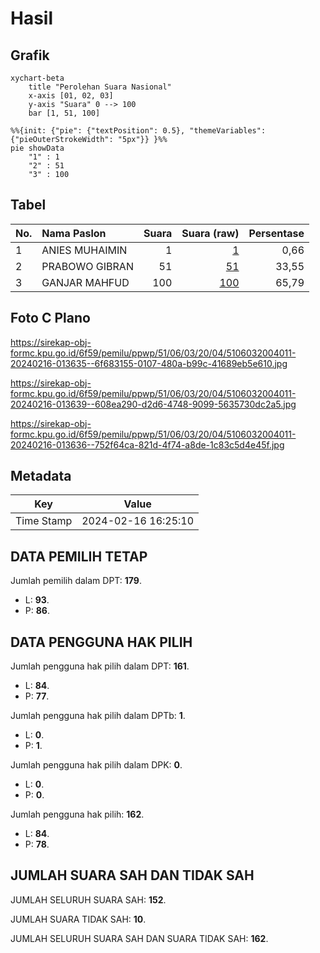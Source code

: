 # Hasil

## Grafik

```mermaid
xychart-beta
    title "Perolehan Suara Nasional"
    x-axis [01, 02, 03]
    y-axis "Suara" 0 --> 100
    bar [1, 51, 100]
```

```mermaid
%%{init: {"pie": {"textPosition": 0.5}, "themeVariables": {"pieOuterStrokeWidth": "5px"}} }%%
pie showData
    "1" : 1
    "2" : 51
    "3" : 100
```

## Tabel

| No. | Nama Paslon    | Suara | Suara (raw) | Persentase |
|:--- |:-------------- | -----:| -----------:| ----------:|
| 1   | ANIES MUHAIMIN | 1     | [1][p-1]    | 0,66       |
| 2   | PRABOWO GIBRAN | 51    | [51][p-2]   | 33,55      |
| 3   | GANJAR MAHFUD  | 100   | [100][p-3]  | 65,79      |


[p-1]: https://github.com/gigit-pemilu/pemilu-2024/blob/main/pilpres/hitung-suara/sub/51-bali/sub/06-bangli/sub/03-tembuku/sub/2004-undisan/sub/011-tps/sub/paslon-1.txt
[p-2]: https://github.com/gigit-pemilu/pemilu-2024/blob/main/pilpres/hitung-suara/sub/51-bali/sub/06-bangli/sub/03-tembuku/sub/2004-undisan/sub/011-tps/sub/paslon-2.txt
[p-3]: https://github.com/gigit-pemilu/pemilu-2024/blob/main/pilpres/hitung-suara/sub/51-bali/sub/06-bangli/sub/03-tembuku/sub/2004-undisan/sub/011-tps/sub/paslon-3.txt

## Foto C Plano

https://sirekap-obj-formc.kpu.go.id/6f59/pemilu/ppwp/51/06/03/20/04/5106032004011-20240216-013635--6f683155-0107-480a-b99c-41689eb5e610.jpg

https://sirekap-obj-formc.kpu.go.id/6f59/pemilu/ppwp/51/06/03/20/04/5106032004011-20240216-013639--608ea290-d2d6-4748-9099-5635730dc2a5.jpg

https://sirekap-obj-formc.kpu.go.id/6f59/pemilu/ppwp/51/06/03/20/04/5106032004011-20240216-013636--752f64ca-821d-4f74-a8de-1c83c5d4e45f.jpg


## Metadata

| Key        | Value               |
| ---------- | ------------------- |
| Time Stamp | 2024-02-16 16:25:10 |


## DATA PEMILIH TETAP

Jumlah pemilih dalam DPT: **179**.
 * L: **93**.
 * P: **86**.

## DATA PENGGUNA HAK PILIH

Jumlah pengguna hak pilih dalam DPT: **161**.
 * L: **84**.
 * P: **77**.

Jumlah pengguna hak pilih dalam DPTb: **1**.
 * L: **0**.
 * P: **1**.

Jumlah pengguna hak pilih dalam DPK: **0**.
 * L: **0**.
 * P: **0**.

Jumlah pengguna hak pilih: **162**.
 * L: **84**.
 * P: **78**.

## JUMLAH SUARA SAH DAN TIDAK SAH

JUMLAH SELURUH SUARA SAH: **152**.

JUMLAH SUARA TIDAK SAH: **10**.

JUMLAH SELURUH SUARA SAH DAN SUARA TIDAK SAH: **162**.


